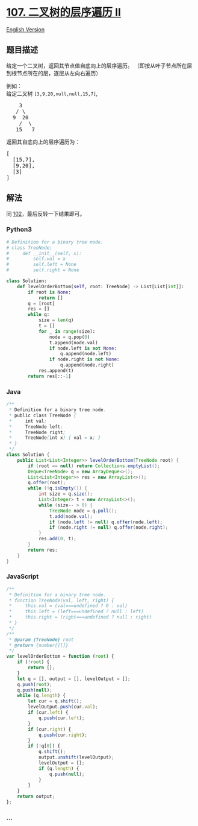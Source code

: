# [107. 二叉树的层序遍历 II](https://leetcode-cn.com/problems/binary-tree-level-order-traversal-ii)

[English Version](https://github.com/yanglr/leetcode-ac/blob/master/assets/0100-0199/0107.Binary%20Tree%20Level%20Order%20Traversal%20II/README_EN.md)

## 题目描述

<!-- 这里写题目描述 -->

<p>给定一个二叉树，返回其节点值自底向上的层序遍历。 （即按从叶子节点所在层到根节点所在的层，逐层从左向右遍历）</p>

<p>例如：<br />
给定二叉树 <code>[3,9,20,null,null,15,7]</code>,</p>

<pre>
    3
   / \
  9  20
    /  \
   15   7
</pre>

<p>返回其自底向上的层序遍历为：</p>

<pre>
[
  [15,7],
  [9,20],
  [3]
]
</pre>


## 解法

<!-- 这里可写通用的实现逻辑 -->

同 [102](/solution/0100-0199/0102.Binary%20Tree%20Level%20Order%20Traversal/README.md)，最后反转一下结果即可。

<!-- tabs:start -->

### **Python3**

<!-- 这里可写当前语言的特殊实现逻辑 -->

```python
# Definition for a binary tree node.
# class TreeNode:
#     def __init__(self, x):
#         self.val = x
#         self.left = None
#         self.right = None

class Solution:
    def levelOrderBottom(self, root: TreeNode) -> List[List[int]]:
        if root is None:
            return []
        q = [root]
        res = []
        while q:
            size = len(q)
            t = []
            for _ in range(size):
                node = q.pop(0)
                t.append(node.val)
                if node.left is not None:
                    q.append(node.left)
                if node.right is not None:
                    q.append(node.right)
            res.append(t)
        return res[::-1]
```

### **Java**

<!-- 这里可写当前语言的特殊实现逻辑 -->

```java
/**
 * Definition for a binary tree node.
 * public class TreeNode {
 *     int val;
 *     TreeNode left;
 *     TreeNode right;
 *     TreeNode(int x) { val = x; }
 * }
 */
class Solution {
    public List<List<Integer>> levelOrderBottom(TreeNode root) {
        if (root == null) return Collections.emptyList();
        Deque<TreeNode> q = new ArrayDeque<>();
        List<List<Integer>> res = new ArrayList<>();
        q.offer(root);
        while (!q.isEmpty()) {
            int size = q.size();
            List<Integer> t = new ArrayList<>();
            while (size-- > 0) {
                TreeNode node = q.poll();
                t.add(node.val);
                if (node.left != null) q.offer(node.left);
                if (node.right != null) q.offer(node.right);
            }
            res.add(0, t);
        }
        return res;
    }
}
```

### **JavaScript**

```js
/**
 * Definition for a binary tree node.
 * function TreeNode(val, left, right) {
 *     this.val = (val===undefined ? 0 : val)
 *     this.left = (left===undefined ? null : left)
 *     this.right = (right===undefined ? null : right)
 * }
 */
/**
 * @param {TreeNode} root
 * @return {number[][]}
 */
var levelOrderBottom = function (root) {
    if (!root) {
        return [];
    }
    let q = [], output = [], levelOutput = [];
    q.push(root);
    q.push(null);
    while (q.length) {
        let cur = q.shift();
        levelOutput.push(cur.val);
        if (cur.left) {
            q.push(cur.left);
        }
        if (cur.right) {
            q.push(cur.right);
        }
        if (!q[0]) {
            q.shift();
            output.unshift(levelOutput);
            levelOutput = [];
            if (q.length) {
                q.push(null);
            }
        }
    }
    return output;
};
```

### **...**

```

```

<!-- tabs:end -->
